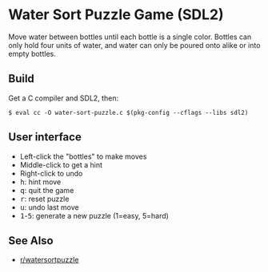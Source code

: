 # Water Sort Puzzle Game (SDL2)

Move water between bottles until each bottle is a single color. Bottles
can only hold four units of water, and water can only be poured onto alike
or into empty bottles.

## Build

Get a C compiler and SDL2, then:

    $ eval cc -O water-sort-puzzle.c $(pkg-config --cflags --libs sdl2)

## User interface

* Left-click the "bottles" to make moves
* Middle-click to get a hint
* Right-click to undo
* <kbd>h</kbd>: hint move
* <kbd>q</kbd>: quit the game
* <kbd>r</kbd>: reset puzzle
* <kbd>u</kbd>: undo last move
* <kbd>1</kbd>-<kbd>5</kbd>: generate a new puzzle (1=easy, 5=hard)

## See Also

* [r/watersortpuzzle](https://old.reddit.com/r/watersortpuzzle/)
